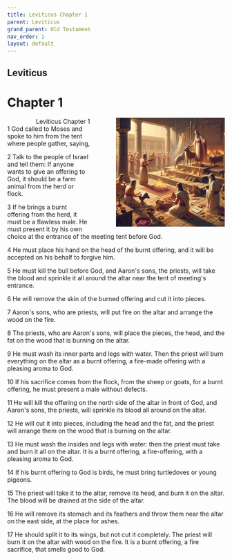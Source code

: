 ```yaml
---
title: Leviticus Chapter 1
parent: Leviticus
grand_parent: Old Testament
nav_order: 1
layout: default
---
```


## Leviticus

# Chapter 1

<div style="clear: both; text-align: right;">
    <div style="max-width: 50%; height: auto; float: right; margin: 0 0 10px 10px; padding-left: 10%;">
        <img src="/assets/Image/Leviticus/500/1.jpg" alt="Leviticus Chapter 1" class="chapter-image">
    </div>
    <figcaption style="font-size: 14px; text-align: right;">Leviticus Chapter 1</figcaption>
</div>
1 God called to Moses and spoke to him from the tent where people gather, saying,

2 Talk to the people of Israel and tell them: If anyone wants to give an offering to God, it should be a farm animal from the herd or flock.

3 If he brings a burnt offering from the herd, it must be a flawless male. He must present it by his own choice at the entrance of the meeting tent before God.

4 He must place his hand on the head of the burnt offering, and it will be accepted on his behalf to forgive him.

5 He must kill the bull before God, and Aaron's sons, the priests, will take the blood and sprinkle it all around the altar near the tent of meeting's entrance.

6 He will remove the skin of the burned offering and cut it into pieces.

7 Aaron's sons, who are priests, will put fire on the altar and arrange the wood on the fire.

8 The priests, who are Aaron's sons, will place the pieces, the head, and the fat on the wood that is burning on the altar.

9 He must wash its inner parts and legs with water. Then the priest will burn everything on the altar as a burnt offering, a fire-made offering with a pleasing aroma to God.

10 If his sacrifice comes from the flock, from the sheep or goats, for a burnt offering, he must present a male without defects.

11 He will kill the offering on the north side of the altar in front of God, and Aaron's sons, the priests, will sprinkle its blood all around on the altar.

12 He will cut it into pieces, including the head and the fat, and the priest will arrange them on the wood that is burning on the altar.

13 He must wash the insides and legs with water: then the priest must take and burn it all on the altar. It is a burnt offering, a fire-offering, with a pleasing aroma to God.

14 If his burnt offering to God is birds, he must bring turtledoves or young pigeons.

15 The priest will take it to the altar, remove its head, and burn it on the altar. The blood will be drained at the side of the altar.

16 He will remove its stomach and its feathers and throw them near the altar on the east side, at the place for ashes.

17 He should split it to its wings, but not cut it completely. The priest will burn it on the altar with wood on the fire. It is a burnt offering, a fire sacrifice, that smells good to God.



